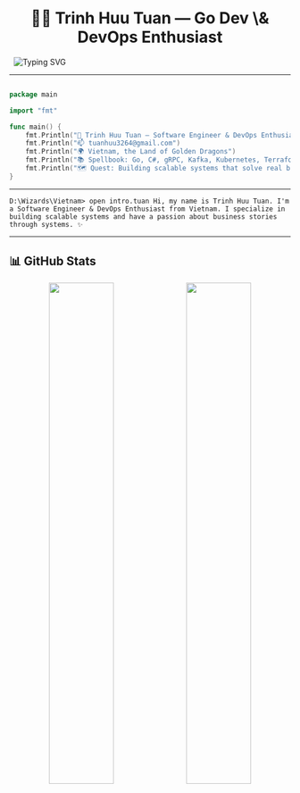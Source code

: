 <h1 align="center">🧙‍♂️ Trinh Huu Tuan — Go Dev \& DevOps Enthusiast</h1>

<p align="center">

&nbsp; <img src="https://readme-typing-svg.demolab.com?font=Fira+Code\&pause=1000\&center=true\&width=435\&lines=Crafting+clean+code+%26+cloud-native;Systems+Builder+%26+Business+Stories;DevOps+is+an+engineering+mindset!" alt="Typing SVG" />

</p>



---



```go

package main

import "fmt"

func main() {
	fmt.Println("🧙 Trinh Huu Tuan – Software Engineer & DevOps Enthusiast")
	fmt.Println("📫 tuanhuu3264@gmail.com")
	fmt.Println("🌍 Vietnam, the Land of Golden Dragons")
	fmt.Println("📚 Spellbook: Go, C#, gRPC, Kafka, Kubernetes, Terraform, CI/CD")
	fmt.Println("🗺️ Quest: Building scalable systems that solve real business problems.")
}
```



---

<pre><code>D:\Wizards\Vietnam> open intro.tuan Hi, my name is Trinh Huu Tuan. I'm a Software Engineer & DevOps Enthusiast from Vietnam. I specialize in building scalable systems and have a passion about business stories through systems. ✨ </code></pre>



---



## 📊 GitHub Stats

<p align="center">
  <img src="https://github-readme-stats.vercel.app/api?username=tuanhuu3264&show_icons=true&theme=radical" width="48%" />
  <img src="https://github-readme-stats.vercel.app/api/top-langs/?username=tuanhuu3264&layout=compact&theme=radical" width="48%" />
</p>




